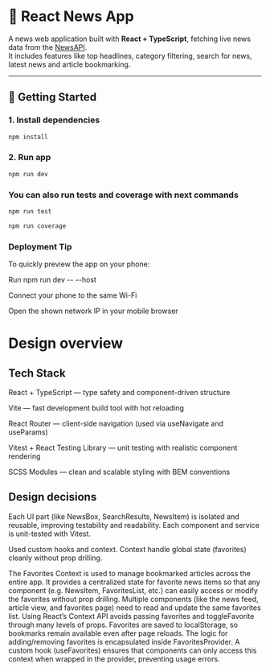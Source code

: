 # 📰 React News App

A news web application built with **React + TypeScript**, fetching live news data from the [NewsAPI](https://newsapi.org/).  
It includes features like top headlines, category filtering, search for news, latest news and article bookmarking.

---

## 🚀 Getting Started

### 1. Install dependencies

```bash
npm install
```

### 2. Run app

```bash
npm run dev
```

### You can also run tests and coverage with next commands

```bash
npm run test

npm run coverage
```

### Deployment Tip

To quickly preview the app on your phone:

Run npm run dev -- --host

Connect your phone to the same Wi-Fi

Open the shown network IP in your mobile browser

# Design overview

## Tech Stack

React + TypeScript — type safety and component-driven structure

Vite — fast development build tool with hot reloading

React Router — client-side navigation (used via useNavigate and useParams)

Vitest + React Testing Library — unit testing with realistic component rendering

SCSS Modules — clean and scalable styling with BEM conventions

## Design decisions

Each UI part (like NewsBox, SearchResults, NewsItem) is isolated and reusable, improving testability and readability. Each component and service is unit-tested with Vitest.

Used custom hooks and context. Context handle global state (favorites) cleanly without prop drilling.

The Favorites Context is used to manage bookmarked articles across the entire app.
It provides a centralized state for favorite news items so that any component (e.g. NewsItem, FavoritesList, etc.) can easily access or modify the favorites without prop drilling. Multiple components (like the news feed, article view, and favorites page) need to read and update the same favorites list. Using React’s Context API avoids passing favorites and toggleFavorite through many levels of props. Favorites are saved to localStorage, so bookmarks remain available even after page reloads. The logic for adding/removing favorites is encapsulated inside FavoritesProvider. A custom hook (useFavorites) ensures that components can only access this context when wrapped in the provider, preventing usage errors.

